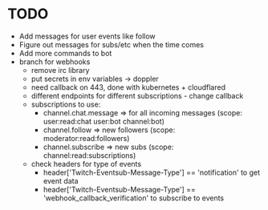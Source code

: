 # TODO
- Add messages for user events like follow
- Figure out messages for subs/etc when the time comes
- Add more commands to bot
- branch for webhooks
    - remove irc library
    - put secrets in env variables -> doppler
    - need callback on 443, done with kubernetes + cloudflared
    - different endpoints for different subscriptions - change callback
    - subscriptions to use:
        - channel.chat.message => for all incoming messages (scope: user:read:chat user:bot channel:bot)
        - channel.follow => new followers (scope: moderator:read:followers)
        - channel.subscribe => new subs (scope: channel:read:subscriptions)
    - check headers for type of events
        - header['Twitch-Eventsub-Message-Type'] == 'notification' to get event data
        - header['Twitch-Eventsub-Message-Type'] == 'webhook_callback_verification' to subscribe to events

